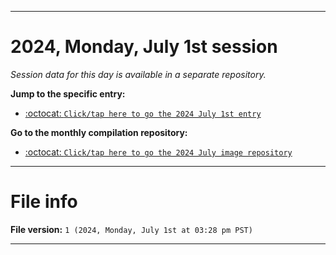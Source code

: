 
***

# 2024, Monday, July 1st session

_Session data for this day is available in a separate repository._

**Jump to the specific entry:**

- [:octocat: `Click/tap here to go the 2024 July 1st entry`](https://github.com/seanpm2001/SeansLifeArchive_Images_ModernSmurfsVillage_Y2024_V7/tree/SeansLifeArchive_ModernSmurfsVillage_Y2024_V7_Main-dev/2024/07_July/01/)

**Go to the monthly compilation repository:**

- [:octocat: `Click/tap here to go the 2024 July image repository`](https://github.com/seanpm2001/SeansLifeArchive_Images_ModernSmurfsVillage_Y2024_V7/)

***

# File info

**File version:** `1 (2024, Monday, July 1st at 03:28 pm PST)`

***
